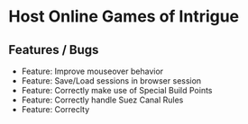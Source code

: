 # Host Online Games of Intrigue #

## Features / Bugs ##

* Feature: Improve mouseover behavior
* Feature: Save/Load sessions in browser session
* Feature: Correctly make use of Special Build Points
* Feature: Correctly handle Suez Canal Rules
* Feature: Correclty
